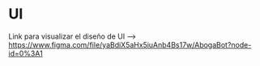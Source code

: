 # UI

Link para visualizar el diseño de UI --> https://www.figma.com/file/yaBdiX5aHx5iuAnb4Bs17w/AbogaBot?node-id=0%3A1

